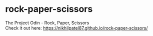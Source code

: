 # rock-paper-scissors
The Project Odin - Rock, Paper, Scissors<br/>
Check it out here: https://nikhilpatel87.github.io/rock-paper-scissors/
